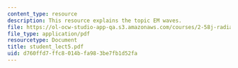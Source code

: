 ```yaml
---
content_type: resource
description: This resource explains the topic EM waves.
file: https://ol-ocw-studio-app-qa.s3.amazonaws.com/courses/2-58j-radiative-transfer-spring-2006/d760ffd7ffc8014bfa983be7fb1d52fa_student_lect5.pdf
file_type: application/pdf
resourcetype: Document
title: student_lect5.pdf
uid: d760ffd7-ffc8-014b-fa98-3be7fb1d52fa
---
```

